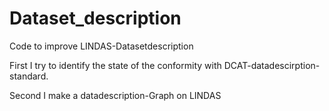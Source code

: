 # Dataset_description
Code to improve LINDAS-Datasetdescription

First I try to identify the state of the conformity with DCAT-datadescirption-standard.

Second I make a datadescription-Graph on LINDAS
